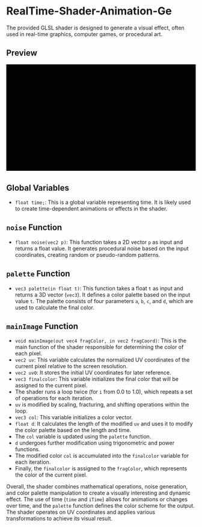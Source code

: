# RealTime-Shader-Animation-Ge

The provided GLSL shader is designed to generate a visual effect, often used in real-time graphics, computer games, or procedural art.

## Preview

![Shader Preview](Preview.gif)


## Global Variables

- `float time;`: This is a global variable representing time. It is likely used to create time-dependent animations or effects in the shader.

## `noise` Function

- `float noise(vec2 p)`: This function takes a 2D vector `p` as input and returns a float value. It generates procedural noise based on the input coordinates, creating random or pseudo-random patterns.

## `palette` Function

- `vec3 palette(in float t)`: This function takes a float `t` as input and returns a 3D vector (`vec3`). It defines a color palette based on the input value `t`. The palette consists of four parameters `a`, `b`, `c`, and `d`, which are used to calculate the final color.

## `mainImage` Function

- `void mainImage(out vec4 fragColor, in vec2 fragCoord)`: This is the main function of the shader responsible for determining the color of each pixel.
- `vec2 uv`: This variable calculates the normalized UV coordinates of the current pixel relative to the screen resolution.
- `vec2 uv0`: It stores the initial UV coordinates for later reference.
- `vec3 finalcolor`: This variable initializes the final color that will be assigned to the current pixel.
- The shader runs a loop twice (for `i` from 0.0 to 1.0), which repeats a set of operations for each iteration.
- `uv` is modified by scaling, fracturing, and shifting operations within the loop.
- `vec3 col`: This variable initializes a color vector.
- `float d`: It calculates the length of the modified `uv` and uses it to modify the color palette based on the length and time.
- The `col` variable is updated using the `palette` function.
- `d` undergoes further modification using trigonometric and power functions.
- The modified color `col` is accumulated into the `finalcolor` variable for each iteration.
- Finally, the `finalcolor` is assigned to the `fragColor`, which represents the color of the current pixel.

Overall, the shader combines mathematical operations, noise generation, and color palette manipulation to create a visually interesting and dynamic effect. The use of time (`time` and `iTime`) allows for animations or changes over time, and the `palette` function defines the color scheme for the output. The shader operates on UV coordinates and applies various transformations to achieve its visual result.
